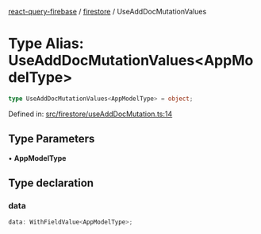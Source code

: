 [react-query-firebase](../../modules.md) / [firestore](../index.md) / UseAddDocMutationValues

# Type Alias: UseAddDocMutationValues\<AppModelType\>

```ts
type UseAddDocMutationValues<AppModelType> = object;
```

Defined in: [src/firestore/useAddDocMutation.ts:14](https://github.com/vpishuk/react-query-firebase/blob/2814a7f726829eb67b40b71ca1e3d6c86fc8bb8b/src/firestore/useAddDocMutation.ts#L14)

## Type Parameters

• **AppModelType**

## Type declaration

### data

```ts
data: WithFieldValue<AppModelType>;
```
